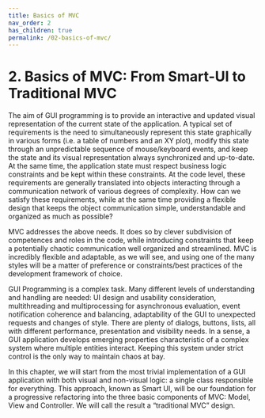 ```yaml
---
title: Basics of MVC
nav_order: 2
has_children: true
permalink: /02-basics-of-mvc/
---
```

# 2. Basics of MVC: From Smart-UI to Traditional MVC

The aim of GUI programming is to provide an interactive and updated visual
representation of the current state of the application. A typical set of
requirements is the need to simultaneously represent this state graphically in
various forms (i.e. a table of numbers and an XY plot), modify this state
through an unpredictable sequence of mouse/keyboard events, and keep the state
and its visual representation always synchronized and up-to-date. At the same
time, the application state must respect business logic constraints and be kept
within these constraints. At the code level, these requirements are generally
translated into objects interacting through a communication network of various
degrees of complexity. How can we satisfy these requirements, while at the same
time providing a flexible design that keeps the object communication simple,
understandable and organized as much as possible?

MVC addresses the above needs. It does so by clever subdivision of competences
and roles in the code, while introducing constraints that keep a potentially
chaotic communication well organized and streamlined. MVC is incredibly
flexible and adaptable, as we will see, and using one of the many styles will
be a matter of preference or constraints/best practices of the development
framework of choice. 

GUI Programming is a complex task. Many different levels of understanding 
and handling are needed: UI design and usability consideration,
multithreading and multiprocessing for asynchronous evaluation, 
event notification coherence and balancing, adaptability of the GUI
to unexpected requests and changes of style. There are plenty of 
dialogs, buttons, lists, all with different performance, presentation and
visibility needs. In a sense, a GUI application develops emerging
properties characteristic of a complex system where multiple entities
interact. Keeping this system under strict control is the only
way to maintain chaos at bay. 

In this chapter, we will start from the most trivial implementation
of a GUI application with both visual and non-visual logic: a single class
responsible for everything. This approach, known as Smart UI, will be our 
foundation for a progressive refactoring into the three basic components 
of MVC: Model, View and Controller. We will call the result a “traditional MVC” 
design.

